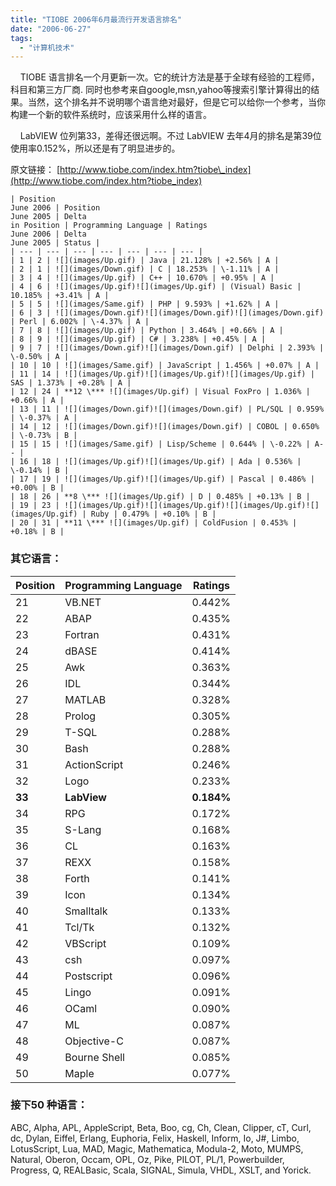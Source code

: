 ```yaml
---
title: "TIOBE 2006年6月最流行开发语言排名"
date: "2006-06-27"
tags: 
  - "计算机技术"
---
```


    TIOBE 语言排名一个月更新一次。它的统计方法是基于全球有经验的工程师，科目和第三方厂商. 同时也参考来自google,msn,yahoo等搜索引擎计算得出的结果。当然，这个排名并不说明哪个语言绝对最好，但是它可以给你一个参考，当你构建一个新的软件系统时，应该采用什么样的语言。

    LabVIEW 位列第33，差得还很远啊。不过 LabVIEW 去年4月的排名是第39位使用率0.152%，所以还是有了明显进步的。

原文链接： [http://www.tiobe.com/index.htm?tiobe\_index](http://www.tiobe.com/index.htm?tiobe_index)
```
| Position  
June 2006 | Position  
June 2005 | Delta  
in Position | Programming Language | Ratings  
June 2006 | Delta  
June 2005 | Status |
| --- | --- | --- | --- | --- | --- | --- |
| 1 | 2 | ![](images/Up.gif) | Java | 21.128% | +2.56% | A |
| 2 | 1 | ![](images/Down.gif) | C | 18.253% | \-1.11% | A |
| 3 | 4 | ![](images/Up.gif) | C++ | 10.670% | +0.95% | A |
| 4 | 6 | ![](images/Up.gif)![](images/Up.gif) | (Visual) Basic | 10.185% | +3.41% | A |
| 5 | 5 | ![](images/Same.gif) | PHP | 9.593% | +1.62% | A |
| 6 | 3 | ![](images/Down.gif)![](images/Down.gif)![](images/Down.gif) | Perl | 6.002% | \-4.37% | A |
| 7 | 8 | ![](images/Up.gif) | Python | 3.464% | +0.66% | A |
| 8 | 9 | ![](images/Up.gif) | C# | 3.238% | +0.45% | A |
| 9 | 7 | ![](images/Down.gif)![](images/Down.gif) | Delphi | 2.393% | \-0.50% | A |
| 10 | 10 | ![](images/Same.gif) | JavaScript | 1.456% | +0.07% | A |
| 11 | 14 | ![](images/Up.gif)![](images/Up.gif)![](images/Up.gif) | SAS | 1.373% | +0.28% | A |
| 12 | 24 | **12 \*** ![](images/Up.gif) | Visual FoxPro | 1.036% | +0.66% | A |
| 13 | 11 | ![](images/Down.gif)![](images/Down.gif) | PL/SQL | 0.959% | \-0.37% | A |
| 14 | 12 | ![](images/Down.gif)![](images/Down.gif) | COBOL | 0.650% | \-0.73% | B |
| 15 | 15 | ![](images/Same.gif) | Lisp/Scheme | 0.644% | \-0.22% | A-- |
| 16 | 18 | ![](images/Up.gif)![](images/Up.gif) | Ada | 0.536% | \-0.14% | B |
| 17 | 19 | ![](images/Up.gif)![](images/Up.gif) | Pascal | 0.486% | +0.00% | B |
| 18 | 26 | **8 \*** ![](images/Up.gif) | D | 0.485% | +0.13% | B |
| 19 | 23 | ![](images/Up.gif)![](images/Up.gif)![](images/Up.gif)![](images/Up.gif) | Ruby | 0.479% | +0.10% | B |
| 20 | 31 | **11 \*** ![](images/Up.gif) | ColdFusion | 0.453% | +0.18% | B |
```
### 其它语言：  

| Position | Programming Language | Ratings |
| --- | --- | --- |
| 21 | VB.NET | 0.442% |
| 22 | ABAP | 0.435% |
| 23 | Fortran | 0.431% |
| 24 | dBASE | 0.414% |
| 25 | Awk | 0.363% |
| 26 | IDL | 0.344% |
| 27 | MATLAB | 0.328% |
| 28 | Prolog | 0.305% |
| 29 | T-SQL | 0.288% |
| 30 | Bash | 0.288% |
| 31 | ActionScript | 0.246% |
| 32 | Logo | 0.233% |
| **33** | **LabView** | **0.184%** |
| 34 | RPG | 0.172% |
| 35 | S-Lang | 0.168% |
| 36 | CL | 0.163% |
| 37 | REXX | 0.158% |
| 38 | Forth | 0.141% |
| 39 | Icon | 0.134% |
| 40 | Smalltalk | 0.133% |
| 41 | Tcl/Tk | 0.132% |
| 42 | VBScript | 0.109% |
| 43 | csh | 0.097% |
| 44 | Postscript | 0.096% |
| 45 | Lingo | 0.091% |
| 46 | OCaml | 0.090% |
| 47 | ML | 0.087% |
| 48 | Objective-C | 0.087% |
| 49 | Bourne Shell | 0.085% |
| 50 | Maple | 0.077% |

### 接下50 种语言：

ABC, Alpha, APL, AppleScript, Beta, Boo, cg, Ch, Clean, Clipper, cT, Curl, dc, Dylan, Eiffel, Erlang, Euphoria, Felix, Haskell, Inform, Io, J#, Limbo, LotusScript, Lua, MAD, Magic, Mathematica, Modula-2, Moto, MUMPS, Natural, Oberon, Occam, OPL, Oz, Pike, PILOT, PL/1, Powerbuilder, Progress, Q, REALBasic, Scala, SIGNAL, Simula, VHDL, XSLT, and Yorick.
